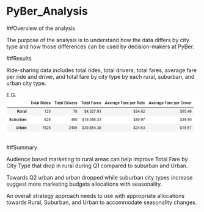 # PyBer_Analysis
##Overview of the analysis

The purpose of the analysis is to understand how the data differs by city type and how those differences can be used by decision-makers at PyBer.

##Results

Ride-sharing data includes total rides, total drivers, total fares, average fare per ride and driver, and total fare by city type by each rural, suburban, and urban city type. 

E.G. 
![image](Resources/summary.png)

##Summary

Audience based marketing to rural areas can help improve Total Fare by City Type that drop in rural during Q1 compared to suburban and Urban. 

Towards Q2 urban and urban dropped while suburban city types increase suggest more marketing budgets allocations with seasonality. 

An overall strategy approach needs to use with appropriate allocations towards Rural, Suburban, and Urban to accommodate seasonality changes. 
